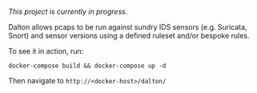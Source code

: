 *This project is currently in progress.*

Dalton allows pcaps to be run against sundry IDS sensors (e.g. Suricata, Snort) and sensor versions using a defined ruleset and/or bespoke rules.

To see it in action, run:

`docker-compose build && docker-compose up -d`

Then navigate to `http://<docker-host>/dalton/`
